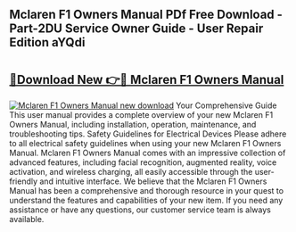 ## Mclaren F1 Owners Manual PDf Free Download - Part-2DU Service Owner Guide - User Repair Edition aYQdi

# <h2><a href="http://cf16613.oget.top/?id=Mclaren+F1+Owners+Manual">🔗Download New 👉🔴 Mclaren F1 Owners Manual</a></h2>

[![Mclaren F1 Owners Manual new download](https://i.imgur.com/5g1atiW.png)](http://cf16613.oget.top/?id=Mclaren+F1+Owners+Manual)
Your Comprehensive Guide This user manual provides a complete overview of your new Mclaren F1 Owners Manual, including installation, operation, maintenance, and troubleshooting tips. Safety Guidelines for Electrical Devices Please adhere to all electrical safety guidelines when using your new Mclaren F1 Owners Manual. Mclaren F1 Owners Manual comes with an impressive collection of advanced features, including facial recognition, augmented reality, voice activation, and wireless charging, all easily accessible through the user-friendly and intuitive interface. We believe that the Mclaren F1 Owners Manual has been a comprehensive and thorough resource in your quest to understand the features and capabilities of your new item. If you need any assistance or have any questions, our customer service team is always available.
